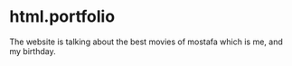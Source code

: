# html.portfolio
The website is talking about the best movies of mostafa which is me, and my birthday.
